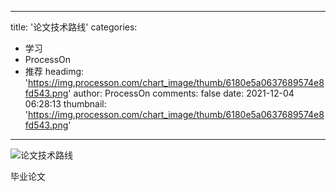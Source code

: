 
---
title: '论文技术路线'
categories: 
 - 学习
 - ProcessOn
 - 推荐
headimg: 'https://img.processon.com/chart_image/thumb/6180e5a0637689574e8fd543.png'
author: ProcessOn
comments: false
date: 2021-12-04 06:28:13
thumbnail: 'https://img.processon.com/chart_image/thumb/6180e5a0637689574e8fd543.png'
---

<div>   
<img class="thumb" alt="论文技术路线" src="https://img.processon.com/chart_image/thumb/6180e5a0637689574e8fd543.png" referrerpolicy="no-referrer">
<p>毕业论文</p>  
</div>
            
